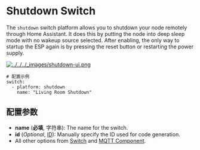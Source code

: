 # Shutdown Switch

The `shutdown` switch platform allows you to shutdown your node remotely through Home Assistant. It does this by putting the node into deep sleep mode with no wakeup source selected. After enabling, the only way to startup the ESP again is by pressing the reset button or restarting the power supply.

[![../../../_images/shutdown-ui.png](https://esphomelib.com/_images/shutdown-ui.png)](https://esphomelib.com/_images/shutdown-ui.png)

```
# 配置示例
switch:
  - platform: shutdown
    name: "Living Room Shutdown"
```

## 配置参数

- **name** (**必填**, 字符串): The name for the switch.
- **id** (*Optional*, [ID](esphome/guides/configuration-types#id)): Manually specify the ID used for code generation.
- All other options from [Switch](https://esphomelib.com/esphomeyaml/components/switch/index.html#config-switch) and [MQTT Component](https://esphomelib.com/esphomeyaml/components/mqtt.html#config-mqtt-component).